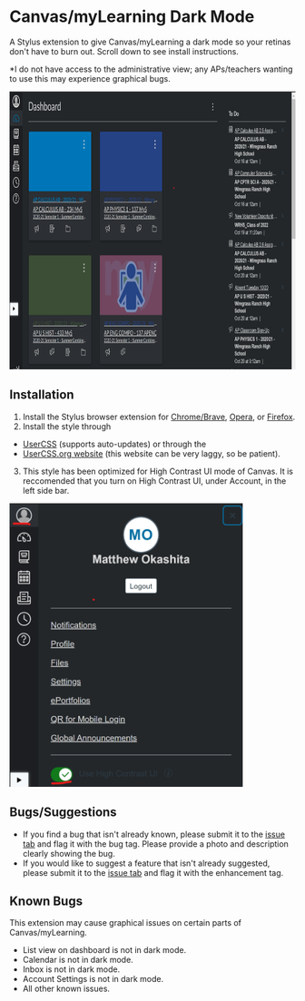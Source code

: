 # Canvas/myLearning Dark Mode
A Stylus extension to give Canvas/myLearning a dark mode so your retinas don't have to burn out. Scroll down to see install instructions.

*I do not have access to the administrative view; any APs/teachers wanting to use this may experience graphical bugs.

<p align="left">
<img src="https://github.com/SoupyzInc/CanvasDarkMode/blob/main/images/Dashboard.png" alt="alt text" height="490">
</p>

## Installation
1. Install the Stylus browser extension for [Chrome/Brave](https://chrome.google.com/webstore/detail/stylus/clngdbkpkpeebahjckkjfobafhncgmne), [Opera](https://addons.opera.com/en-gb/extensions/details/stylus/), or [Firefox](https://addons.mozilla.org/en-US/firefox/addon/styl-us/).
2. Install the style through 
- [UserCSS](https://raw.githubusercontent.com/SoupyzInc/CanvasDarkMode/main/CanvasDarkMode.user.css) (supports auto-updates) or through the 
- [UserCSS.org website](https://userstyles.org/styles/191622/mylearning-dark-mode) (this website can be very laggy, so be patient).
3. This style has been optimized for High Contrast UI mode of Canvas. It is reccomended that you turn on High Contrast UI, under Account, in the left side bar.

<p align="left">
<img src="https://github.com/SoupyzInc/CanvasDarkMode/blob/main/images/HighContrastUI.png" alt="alt text" height="500">
</p>

## Bugs/Suggestions
- If you find a bug that isn't already known, please submit it to the [issue tab](https://github.com/SoupyzInc/CanvasDarkMode/issues) and flag it with the bug tag. Please provide a photo and description clearly showing the bug.
- If you would like to suggest a feature that isn't already suggested, please submit it to the [issue tab](https://github.com/SoupyzInc/CanvasDarkMode/issues) and flag it with the enhancement tag.

## Known Bugs
This extension may cause graphical issues on certain parts of Canvas/myLearning. 

- List view on dashboard is not in dark mode.
- Calendar is not in dark mode.
- Inbox is not in dark mode.
- Account Settings is not in dark mode.
- All other known issues.
